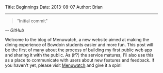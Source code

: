 Title: Beginnings
Date: 2013-08-07
Author: Brian

------
>"Initial commit"

-- *GitHub*

Welcome to the blog of Menuwatch, a new website aimed at making the dining experience of Bowdoin students easier and more fun. This post will be the first of many about the process of building my first public web app and sharing it with the public. As (if?) the service matures, I'll also use this as a place to communicate with users about new features and feedback. If you haven't yet, please visit [Menuwatch](http://www.menuwat.ch) and give it a spin!

